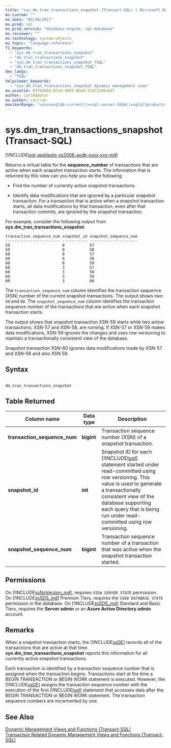 ```yaml
---
title: "sys.dm_tran_transactions_snapshot (Transact-SQL) | Microsoft Docs"
ms.custom: ""
ms.date: "03/30/2017"
ms.prod: sql
ms.prod_service: "database-engine, sql-database"
ms.reviewer: ""
ms.technology: system-objects
ms.topic: "language-reference"
f1_keywords: 
  - "sys.dm_tran_transactions_snapshot"
  - "dm_tran_transactions_snapshot"
  - "sys.dm_tran_transactions_snapshot_TSQL"
  - "dm_tran_transactions_snapshot_TSQL"
dev_langs: 
  - "TSQL"
helpviewer_keywords: 
  - "sys.dm_tran_transactions_snapshot dynamic management view"
ms.assetid: 03f64883-07ad-4092-8be0-31973348c647 
author: CarlRabeler
ms.author: carlrab
monikerRange: "=azuresqldb-current||>=sql-server-2016||=sqlallproducts-allversions||>=sql-server-linux-2017||=azuresqldb-mi-current"
---
```

# sys.dm_tran_transactions_snapshot (Transact-SQL)
[!INCLUDE[tsql-appliesto-ss2008-asdb-xxxx-xxx-md](../../includes/tsql-appliesto-ss2008-asdb-xxxx-xxx-md.md)]

  Returns a virtual table for the **sequence_number** of transactions that are active when each snapshot transaction starts. The information that is returned by this view can you help you do the following:  
  
-   Find the number of currently active snapshot transactions.  
  
-   Identify data modifications that are ignored by a particular snapshot transaction. For a transaction that is active when a snapshot transaction starts, all data modifications by that transaction, even after that transaction commits, are ignored by the snapshot transaction.  
  
 For example, consider the following output from **sys.dm_tran_transactions_snapshot**:  
  
```  
transaction_sequence_num snapshot_id snapshot_sequence_num  
------------------------ ----------- ---------------------  
59                       0           57  
59                       0           58  
60                       0           57  
60                       0           58  
60                       0           59  
60                       3           57  
60                       3           58  
60                       3           59  
60                       3           60  
```  
  
 The `transaction_sequence_num` column identifies the transaction sequence (XSN) number of the current snapshot transactions. The output shows two: `59` and `60`. The `snapshot_sequence_num` column identifies the transaction sequence number of the transactions that are active when each snapshot transaction starts.  
  
 The output shows that snapshot transaction XSN-59 starts while two active transactions, XSN-57 and XSN-58, are running. If XSN-57 or XSN-58 makes data modifications, XSN-59 ignores the changes and uses row versioning to maintain a transactionally consistent view of the database.  
  
 Snapshot transaction XSN-60 ignores data modifications made by XSN-57 and XSN-58 and also XSN 59.  
  
## Syntax  
  
```  
  
dm_tran_transactions_snapshot  
```  
  
## Table Returned  
  
|Column name|Data type|Description|  
|-----------------|---------------|-----------------|  
|**transaction_sequence_num**|**bigint**|Transaction sequence number (XSN) of a snapshot transaction.|  
|**snapshot_id**|**int**|Snapshot ID for each [!INCLUDE[tsql](../../includes/tsql-md.md)] statement started under read-committed using row versioning. This value is used to generate a transactionally consistent view of the database supporting each query that is being run under read-committed using row versioning.|  
|**snapshot_sequence_num**|**bigint**|Transaction sequence number of a transaction that was active when the snapshot transaction started.|  
  
## Permissions

On [!INCLUDE[ssNoVersion_md](../../includes/ssnoversion-md.md)], requires `VIEW SERVER STATE` permission.   
On [!INCLUDE[ssSDS_md](../../includes/sssds-md.md)] Premium Tiers, requires the `VIEW DATABASE STATE` permission in the database. On [!INCLUDE[ssSDS_md](../../includes/sssds-md.md)] Standard and Basic Tiers, requires the  **Server admin** or an **Azure Active Directory admin** account.   
  
## Remarks  
 When a snapshot transaction starts, the [!INCLUDE[ssDE](../../includes/ssde-md.md)] records all of the transactions that are active at that time. **sys.dm_tran_transactions_snapshot** reports this information for all currently active snapshot transactions.  
  
 Each transaction is identified by a transaction sequence number that is assigned when the transaction begins. Transactions start at the time a BEGIN TRANSACTION or BEGIN WORK statement is executed. However, the [!INCLUDE[ssDE](../../includes/ssde-md.md)] assigns the transaction sequence number with the execution of the first [!INCLUDE[tsql](../../includes/tsql-md.md)] statement that accesses data after the BEGIN TRANSACTION or BEGIN WORK statement. The transaction sequence numbers are incremented by one.  
  
## See Also  
 [Dynamic Management Views and Functions &#40;Transact-SQL&#41;](~/relational-databases/system-dynamic-management-views/system-dynamic-management-views.md)   
 [Transaction Related Dynamic Management Views and Functions &#40;Transact-SQL&#41;](../../relational-databases/system-dynamic-management-views/transaction-related-dynamic-management-views-and-functions-transact-sql.md)  
  
  

